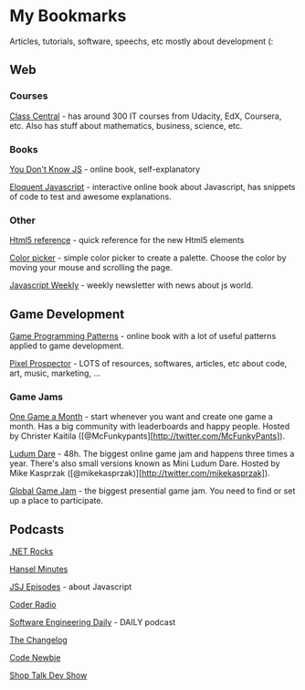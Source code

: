 # My Bookmarks
Articles, tutorials, software, speechs, etc mostly about development (:


## Web

### Courses

[Class Central](https://www.class-central.com/courses/selfpaced?subject=cs%2Cprogramming-and-software-development) - has around 300 IT courses from Udacity, EdX, Coursera, etc. Also has stuff about mathematics, business, science, etc.

### Books 

[You Don't Know JS](https://github.com/getify/You-Dont-Know-JS) - online book, self-explanatory

[Eloquent Javascript](http://eloquentjavascript.net) - interactive online book about Javascript, has snippets of code to test and awesome explanations.

### Other

[Html5 reference](http://html5doctor.com/element-index/) - quick reference for the new Html5 elements

[Color picker](https://color.hailpixel.com) - simple color picker to create a palette. Choose the color by moving your mouse and scrolling the page.

[Javascript Weekly](http://javascriptweekly.com) - weekly newsletter with news about js world.

## Game Development

[Game Programming Patterns](http://gameprogrammingpatterns.com/contents.html) - online book with a lot of useful patterns applied to game development.

[Pixel Prospector](http://www.pixelprospector.com/indie-resources/) - LOTS of resources, softwares, articles, etc about code, art, music, marketing, ...

### Game Jams

[One Game a Month](http://onegameamonth.com) - start whenever you want and create one game a month. Has a big community with leaderboards and happy people. Hosted by Christer Kaitila ([@McFunkypants][http://twitter.com/McFunkyPants]).

[Ludum Dare](http://ludumdare.com/compo/) - 48h. The biggest online game jam and happens three times a year. There's also small versions known as Mini Ludum Dare. Hosted by Mike Kasprzak ([@mikekasprzak)][http://twitter.com/mikekasprzak]).

[Global Game Jam](http://globalgamejam.org) - the biggest presential game jam. You need to find or set up a place to participate.


## Podcasts

[.NET Rocks](http://www.dotnetrocks.com/)

[Hansel Minutes](http://hanselminutes.com/)

[JSJ Episodes](https://devchat.tv/js-jabber) - about Javascript

[Coder Radio](http://www.jupiterbroadcasting.com/show/coderradio/)

[Software Engineering Daily](https://dev.to/sedaily) - DAILY podcast

[The Changelog](https://dev.to/changelog)

[Code Newbie](https://dev.to/codenewbie)

[Shop Talk Dev Show](https://dev.to/shoptalkshow)

